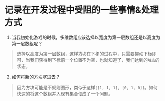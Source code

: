 # 记录在开发过程中受阻的一些事情&处理方式

1. 当我初始化游戏的时候，多维数组应该选择以宽度为第一层数组还是以高度为第一层数组呢？  
  > 选择以高度为第一层数组，这样方块在下移的过程中，只需要挪动下标即可，当我们获得到下标前一个位置不为空，也就知道了，我们达到的`触底`的状态。
2. 如何将新的方块塞进去？
  > 因为方块可能是不规则图形，类似于这样`[[1, 1, 1], [0, 1, 0]]`。如何快速的将这个数组并入现有集合便成了一个问题。
